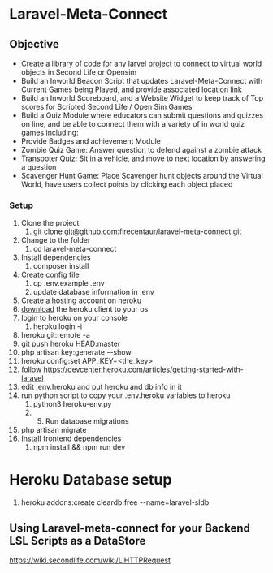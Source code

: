 # Laravel-Meta-Connect
## Objective
* Create a library of code for any larvel project to connect to virtual world objects in Second Life or Opensim
* Build an Inworld Beacon Script that updates Laravel-Meta-Connect with Current Games being Played, and provide associated location link
* Build an Inworld Scoreboard, and a Website Widget to keep track of Top scores for Scripted Second Life / Open Sim Games
* Build a Quiz Module where educators can submit questions and quizzes on line, and be able to connect them with a variety of in world quiz games including:
* Provide Badges and achievement Module
* Zombie Quiz Game: Answer question to defend against a zombie attack
* Transpoter Quiz: Sit in a vehicle, and move to next location by answering a question
* Scavenger Hunt Game:  Place Scavenger hunt objects around the Virtual World, have users collect points by clicking each object placed



### Setup
1) Clone the project
   1) git clone git@github.com:firecentaur/laravel-meta-connect.git
2) Change to the folder 
   1) cd laravel-meta-connect
3) Install dependencies 
   1) composer install 
4) Create config file
   1) cp .env.example .env
   2) update database information in .env 
5) Create a hosting account on heroku 
6) [download](https://devcenter.heroku.com/articles/heroku-cli) the heroku client to your os 
7) login to heroku on your console
   1) heroku login -i 
8) heroku git:remote -a <app-name>
9) git push heroku HEAD:master 
10) php artisan key:generate --show 
11) heroku config:set APP_KEY=<the_key>
12) follow https://devcenter.heroku.com/articles/getting-started-with-laravel
13) edit .env.heroku and put heroku and db info in it 
14) run python script to copy your .env.heroku variables to heroku
    1) python3 heroku-env.py
    2) 5) Run database migrations
15) php artisan migrate
16) Install frontend dependencies
     1) npm install && npm run dev


# Heroku Database setup
1)  heroku addons:create cleardb:free --name=laravel-sldb 


## Using Laravel-meta-connect for your Backend LSL Scripts as a DataStore

https://wiki.secondlife.com/wiki/LlHTTPRequest
